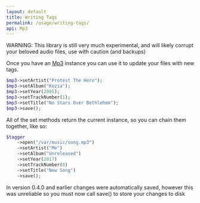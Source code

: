 ```yaml
---
layout: default
title: Writing Tags
permalink: /usage/writing-tags/
api: Mp3
---
```


<p class="message-warning">WARNING: This library is still very much experimental, and will likely corrupt your beloved audio files, use with caution (and backups)</p>

Once you have an [Mp3](../getting-started/) instance you can use it to update your files with new tags.

~~~php
$mp3->setArtist("Protest The Hero");
$mp3->setAlbum("Kezia");
$mp3->setYear(2005);
$mp3->setTrackNumber(1);
$mp3->setTitle("No Stars Over Bethlehem");
$mp3->save();
~~~

All of the set methods return the current instance, so you can chain them together, like so:
~~~php
$tagger
    ->open("/var/music/song.mp3")
    ->setArtist("Me")
    ->setAlbum("Unreleased")
    ->setYear(2017)
    ->setTrackNumber(0)
    ->setTitle("New Song")
    ->save();
~~~

<p class="message-info">In version 0.4.0 and earlier changes were automatically saved, however this was unreliable so you must now call save() to store your changes to disk</p>
<br>

